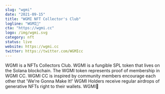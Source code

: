 ```yaml
---
slug: "wgmi"
date: "2021-09-15"
title: "WGMI NFT Collector's Club"
logline: "WGMI🤝"
cta: "https://wgmi.cc"
logo: /img/wgmi.svg
category: nft
status: live
website: https://wgmi.cc
twitter: https://twitter.com/WGMIcc
---
```


WGMI is a NFTs Collectors Club. WGMI is a fungible SPL token that lives on the Solana blockchain. The WGMI token represents proof of membership in WGMI CC. 
WGMI CC is inspired by community members encourage each other that 'We're Gonna Make It!' WGMI Holders receive regular airdrops of generative NFTs right to their wallets.
WGMI🤝

